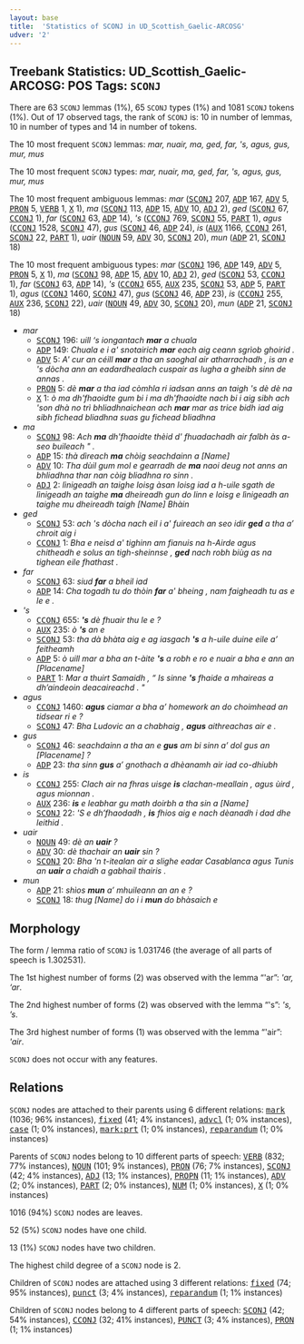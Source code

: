 ```yaml
---
layout: base
title:  'Statistics of SCONJ in UD_Scottish_Gaelic-ARCOSG'
udver: '2'
---
```


## Treebank Statistics: UD_Scottish_Gaelic-ARCOSG: POS Tags: `SCONJ`

There are 63 `SCONJ` lemmas (1%), 65 `SCONJ` types (1%) and 1081 `SCONJ` tokens (1%).
Out of 17 observed tags, the rank of `SCONJ` is: 10 in number of lemmas, 10 in number of types and 14 in number of tokens.

The 10 most frequent `SCONJ` lemmas: <em>mar, nuair, ma, ged, far, 's, agus, gus, mur, mus</em>

The 10 most frequent `SCONJ` types:  <em>mar, nuair, ma, ged, far, 's, agus, gus, mur, mus</em>

The 10 most frequent ambiguous lemmas: <em>mar</em> (<tt><a href="gd_arcosg-pos-SCONJ.html">SCONJ</a></tt> 207, <tt><a href="gd_arcosg-pos-ADP.html">ADP</a></tt> 167, <tt><a href="gd_arcosg-pos-ADV.html">ADV</a></tt> 5, <tt><a href="gd_arcosg-pos-PRON.html">PRON</a></tt> 5, <tt><a href="gd_arcosg-pos-VERB.html">VERB</a></tt> 1, <tt><a href="gd_arcosg-pos-X.html">X</a></tt> 1), <em>ma</em> (<tt><a href="gd_arcosg-pos-SCONJ.html">SCONJ</a></tt> 113, <tt><a href="gd_arcosg-pos-ADP.html">ADP</a></tt> 15, <tt><a href="gd_arcosg-pos-ADV.html">ADV</a></tt> 10, <tt><a href="gd_arcosg-pos-ADJ.html">ADJ</a></tt> 2), <em>ged</em> (<tt><a href="gd_arcosg-pos-SCONJ.html">SCONJ</a></tt> 67, <tt><a href="gd_arcosg-pos-CCONJ.html">CCONJ</a></tt> 1), <em>far</em> (<tt><a href="gd_arcosg-pos-SCONJ.html">SCONJ</a></tt> 63, <tt><a href="gd_arcosg-pos-ADP.html">ADP</a></tt> 14), <em>'s</em> (<tt><a href="gd_arcosg-pos-CCONJ.html">CCONJ</a></tt> 769, <tt><a href="gd_arcosg-pos-SCONJ.html">SCONJ</a></tt> 55, <tt><a href="gd_arcosg-pos-PART.html">PART</a></tt> 1), <em>agus</em> (<tt><a href="gd_arcosg-pos-CCONJ.html">CCONJ</a></tt> 1528, <tt><a href="gd_arcosg-pos-SCONJ.html">SCONJ</a></tt> 47), <em>gus</em> (<tt><a href="gd_arcosg-pos-SCONJ.html">SCONJ</a></tt> 46, <tt><a href="gd_arcosg-pos-ADP.html">ADP</a></tt> 24), <em>is</em> (<tt><a href="gd_arcosg-pos-AUX.html">AUX</a></tt> 1166, <tt><a href="gd_arcosg-pos-CCONJ.html">CCONJ</a></tt> 261, <tt><a href="gd_arcosg-pos-SCONJ.html">SCONJ</a></tt> 22, <tt><a href="gd_arcosg-pos-PART.html">PART</a></tt> 1), <em>uair</em> (<tt><a href="gd_arcosg-pos-NOUN.html">NOUN</a></tt> 59, <tt><a href="gd_arcosg-pos-ADV.html">ADV</a></tt> 30, <tt><a href="gd_arcosg-pos-SCONJ.html">SCONJ</a></tt> 20), <em>mun</em> (<tt><a href="gd_arcosg-pos-ADP.html">ADP</a></tt> 21, <tt><a href="gd_arcosg-pos-SCONJ.html">SCONJ</a></tt> 18)

The 10 most frequent ambiguous types:  <em>mar</em> (<tt><a href="gd_arcosg-pos-SCONJ.html">SCONJ</a></tt> 196, <tt><a href="gd_arcosg-pos-ADP.html">ADP</a></tt> 149, <tt><a href="gd_arcosg-pos-ADV.html">ADV</a></tt> 5, <tt><a href="gd_arcosg-pos-PRON.html">PRON</a></tt> 5, <tt><a href="gd_arcosg-pos-X.html">X</a></tt> 1), <em>ma</em> (<tt><a href="gd_arcosg-pos-SCONJ.html">SCONJ</a></tt> 98, <tt><a href="gd_arcosg-pos-ADP.html">ADP</a></tt> 15, <tt><a href="gd_arcosg-pos-ADV.html">ADV</a></tt> 10, <tt><a href="gd_arcosg-pos-ADJ.html">ADJ</a></tt> 2), <em>ged</em> (<tt><a href="gd_arcosg-pos-SCONJ.html">SCONJ</a></tt> 53, <tt><a href="gd_arcosg-pos-CCONJ.html">CCONJ</a></tt> 1), <em>far</em> (<tt><a href="gd_arcosg-pos-SCONJ.html">SCONJ</a></tt> 63, <tt><a href="gd_arcosg-pos-ADP.html">ADP</a></tt> 14), <em>'s</em> (<tt><a href="gd_arcosg-pos-CCONJ.html">CCONJ</a></tt> 655, <tt><a href="gd_arcosg-pos-AUX.html">AUX</a></tt> 235, <tt><a href="gd_arcosg-pos-SCONJ.html">SCONJ</a></tt> 53, <tt><a href="gd_arcosg-pos-ADP.html">ADP</a></tt> 5, <tt><a href="gd_arcosg-pos-PART.html">PART</a></tt> 1), <em>agus</em> (<tt><a href="gd_arcosg-pos-CCONJ.html">CCONJ</a></tt> 1460, <tt><a href="gd_arcosg-pos-SCONJ.html">SCONJ</a></tt> 47), <em>gus</em> (<tt><a href="gd_arcosg-pos-SCONJ.html">SCONJ</a></tt> 46, <tt><a href="gd_arcosg-pos-ADP.html">ADP</a></tt> 23), <em>is</em> (<tt><a href="gd_arcosg-pos-CCONJ.html">CCONJ</a></tt> 255, <tt><a href="gd_arcosg-pos-AUX.html">AUX</a></tt> 236, <tt><a href="gd_arcosg-pos-SCONJ.html">SCONJ</a></tt> 22), <em>uair</em> (<tt><a href="gd_arcosg-pos-NOUN.html">NOUN</a></tt> 49, <tt><a href="gd_arcosg-pos-ADV.html">ADV</a></tt> 30, <tt><a href="gd_arcosg-pos-SCONJ.html">SCONJ</a></tt> 20), <em>mun</em> (<tt><a href="gd_arcosg-pos-ADP.html">ADP</a></tt> 21, <tt><a href="gd_arcosg-pos-SCONJ.html">SCONJ</a></tt> 18)


* <em>mar</em>
  * <tt><a href="gd_arcosg-pos-SCONJ.html">SCONJ</a></tt> 196: <em>uill ‘s iongantach <b>mar</b> a chuala</em>
  * <tt><a href="gd_arcosg-pos-ADP.html">ADP</a></tt> 149: <em>Chuala e i a' snotairich <b>mar</b> each aig ceann sgrìob ghoirid .</em>
  * <tt><a href="gd_arcosg-pos-ADV.html">ADV</a></tt> 5: <em>A' cur an céill <b>mar</b> a tha an saoghal air atharrachadh , is an e 's dòcha ann an eadardhealach cuspair as lugha a gheibh sinn de annas .</em>
  * <tt><a href="gd_arcosg-pos-PRON.html">PRON</a></tt> 5: <em>dè <b>mar</b> a tha iad còmhla ri iadsan anns an taigh 's dè dè na</em>
  * <tt><a href="gd_arcosg-pos-X.html">X</a></tt> 1: <em>ò ma dh'fhaoidte gum bi i ma dh'fhaoidte nach bi i aig sibh ach 'son dhà no trì bhliadhnaichean ach <b>mar</b> mar as trice bidh iad aig sibh fichead bliadhna suas gu fichead bliadhna</em>
* <em>ma</em>
  * <tt><a href="gd_arcosg-pos-SCONJ.html">SCONJ</a></tt> 98: <em>Ach <b>ma</b> dh'fhaoidte thèid d' fhuadachadh air falbh às a-seo buileach " .</em>
  * <tt><a href="gd_arcosg-pos-ADP.html">ADP</a></tt> 15: <em>thà dìreach <b>ma</b> chòig seachdainn a [Name]</em>
  * <tt><a href="gd_arcosg-pos-ADV.html">ADV</a></tt> 10: <em>Tha dùil gum mol e gearradh de <b>ma</b> naoi deug not anns an bhliadhna thar nan còig bliadhna ro sinn .</em>
  * <tt><a href="gd_arcosg-pos-ADJ.html">ADJ</a></tt> 2: <em>lìnigeadh an taighe loisg àsan loisg iad a h-uile sgath de lìnigeadh an taighe <b>ma</b> dheireadh gun do linn e loisg e lìnigeadh an taighe mu dheireadh taigh [Name] Bhàin</em>
* <em>ged</em>
  * <tt><a href="gd_arcosg-pos-SCONJ.html">SCONJ</a></tt> 53: <em>ach 's dòcha nach eil i a' fuireach an seo idir <b>ged</b> a tha a’ chroit aig i</em>
  * <tt><a href="gd_arcosg-pos-CCONJ.html">CCONJ</a></tt> 1: <em>Bha e neisd a' tighinn am fianuis na h-Airde agus chitheadh e solus an tigh-sheinnse , <b>ged</b> nach robh biùg as na tighean eile fhathast .</em>
* <em>far</em>
  * <tt><a href="gd_arcosg-pos-SCONJ.html">SCONJ</a></tt> 63: <em>siud <b>far</b> a bheil iad</em>
  * <tt><a href="gd_arcosg-pos-ADP.html">ADP</a></tt> 14: <em>Cha togadh tu do thòin <b>far</b> a' bheing , nam faigheadh tu as e le e .</em>
* <em>'s</em>
  * <tt><a href="gd_arcosg-pos-CCONJ.html">CCONJ</a></tt> 655: <em><b>'s</b> dè fhuair thu le e ?</em>
  * <tt><a href="gd_arcosg-pos-AUX.html">AUX</a></tt> 235: <em>ò <b>'s</b> an e</em>
  * <tt><a href="gd_arcosg-pos-SCONJ.html">SCONJ</a></tt> 53: <em>tha dà bhàta aig e ag iasgach <b>'s</b> a h-uile duine eile a’ feitheamh</em>
  * <tt><a href="gd_arcosg-pos-ADP.html">ADP</a></tt> 5: <em>ò uill mar a bha an t-àite <b>'s</b> a robh e ro e nuair a bha e ann an [Placename]</em>
  * <tt><a href="gd_arcosg-pos-PART.html">PART</a></tt> 1: <em>Mar a thuirt Samaidh , “ Is sinne <b>'s</b> fhaide a mhaireas a dh’aindeoin deacaireachd . "</em>
* <em>agus</em>
  * <tt><a href="gd_arcosg-pos-CCONJ.html">CCONJ</a></tt> 1460: <em><b>agus</b> ciamar a bha a’ homework an do choimhead an tidsear ri e ?</em>
  * <tt><a href="gd_arcosg-pos-SCONJ.html">SCONJ</a></tt> 47: <em>Bha Ludovic an a chabhaig , <b>agus</b> aithreachas air e .</em>
* <em>gus</em>
  * <tt><a href="gd_arcosg-pos-SCONJ.html">SCONJ</a></tt> 46: <em>seachdainn a tha an e <b>gus</b> am bi sinn a’ dol gus an [Placename] ?</em>
  * <tt><a href="gd_arcosg-pos-ADP.html">ADP</a></tt> 23: <em>tha sinn <b>gus</b> a’ gnothach a dhèanamh air iad co-dhiubh</em>
* <em>is</em>
  * <tt><a href="gd_arcosg-pos-CCONJ.html">CCONJ</a></tt> 255: <em>Clach air na fhras uisge <b>is</b> clachan-meallain , agus ùird , agus mionnan .</em>
  * <tt><a href="gd_arcosg-pos-AUX.html">AUX</a></tt> 236: <em><b>is</b> e leabhar gu math doirbh a tha sin a [Name]</em>
  * <tt><a href="gd_arcosg-pos-SCONJ.html">SCONJ</a></tt> 22: <em>'S e dh’fhaodadh , <b>is</b> fhios aig e nach dèanadh i dad dhe leithid .</em>
* <em>uair</em>
  * <tt><a href="gd_arcosg-pos-NOUN.html">NOUN</a></tt> 49: <em>dè an <b>uair</b> ?</em>
  * <tt><a href="gd_arcosg-pos-ADV.html">ADV</a></tt> 30: <em>dè thachair an <b>uair</b> sin ?</em>
  * <tt><a href="gd_arcosg-pos-SCONJ.html">SCONJ</a></tt> 20: <em>Bha 'n t-itealan air a slighe eadar Casablanca agus Tunis an <b>uair</b> a chaidh a gabhail thairis .</em>
* <em>mun</em>
  * <tt><a href="gd_arcosg-pos-ADP.html">ADP</a></tt> 21: <em>shìos <b>mun</b> a’ mhuileann an an e ?</em>
  * <tt><a href="gd_arcosg-pos-SCONJ.html">SCONJ</a></tt> 18: <em>thug [Name] do i i <b>mun</b> do bhàsaich e</em>

## Morphology

The form / lemma ratio of `SCONJ` is 1.031746 (the average of all parts of speech is 1.302531).

The 1st highest number of forms (2) was observed with the lemma “'ar”: <em>'ar, ‘ar</em>.

The 2nd highest number of forms (2) was observed with the lemma “'s”: <em>'s, ’s</em>.

The 3rd highest number of forms (1) was observed with the lemma “'air”: <em>'air</em>.

`SCONJ` does not occur with any features.


## Relations

`SCONJ` nodes are attached to their parents using 6 different relations: <tt><a href="gd_arcosg-dep-mark.html">mark</a></tt> (1036; 96% instances), <tt><a href="gd_arcosg-dep-fixed.html">fixed</a></tt> (41; 4% instances), <tt><a href="gd_arcosg-dep-advcl.html">advcl</a></tt> (1; 0% instances), <tt><a href="gd_arcosg-dep-case.html">case</a></tt> (1; 0% instances), <tt><a href="gd_arcosg-dep-mark-prt.html">mark:prt</a></tt> (1; 0% instances), <tt><a href="gd_arcosg-dep-reparandum.html">reparandum</a></tt> (1; 0% instances)

Parents of `SCONJ` nodes belong to 10 different parts of speech: <tt><a href="gd_arcosg-pos-VERB.html">VERB</a></tt> (832; 77% instances), <tt><a href="gd_arcosg-pos-NOUN.html">NOUN</a></tt> (101; 9% instances), <tt><a href="gd_arcosg-pos-PRON.html">PRON</a></tt> (76; 7% instances), <tt><a href="gd_arcosg-pos-SCONJ.html">SCONJ</a></tt> (42; 4% instances), <tt><a href="gd_arcosg-pos-ADJ.html">ADJ</a></tt> (13; 1% instances), <tt><a href="gd_arcosg-pos-PROPN.html">PROPN</a></tt> (11; 1% instances), <tt><a href="gd_arcosg-pos-ADV.html">ADV</a></tt> (2; 0% instances), <tt><a href="gd_arcosg-pos-PART.html">PART</a></tt> (2; 0% instances), <tt><a href="gd_arcosg-pos-NUM.html">NUM</a></tt> (1; 0% instances), <tt><a href="gd_arcosg-pos-X.html">X</a></tt> (1; 0% instances)

1016 (94%) `SCONJ` nodes are leaves.

52 (5%) `SCONJ` nodes have one child.

13 (1%) `SCONJ` nodes have two children.

The highest child degree of a `SCONJ` node is 2.

Children of `SCONJ` nodes are attached using 3 different relations: <tt><a href="gd_arcosg-dep-fixed.html">fixed</a></tt> (74; 95% instances), <tt><a href="gd_arcosg-dep-punct.html">punct</a></tt> (3; 4% instances), <tt><a href="gd_arcosg-dep-reparandum.html">reparandum</a></tt> (1; 1% instances)

Children of `SCONJ` nodes belong to 4 different parts of speech: <tt><a href="gd_arcosg-pos-SCONJ.html">SCONJ</a></tt> (42; 54% instances), <tt><a href="gd_arcosg-pos-CCONJ.html">CCONJ</a></tt> (32; 41% instances), <tt><a href="gd_arcosg-pos-PUNCT.html">PUNCT</a></tt> (3; 4% instances), <tt><a href="gd_arcosg-pos-PRON.html">PRON</a></tt> (1; 1% instances)

